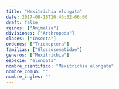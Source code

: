 ```yaml
---
title: "Mexitrichia elongata"
date: 2017-08-18T20:46:32-06:00
draft: false
reinos: ["Animalia"]
divisiones: ["Arthropoda"]
clases: ["Insecta"]
ordenes: ["﻿Trichoptera"]
familias: ["Glossosomatidae"]
generos: ["Mexitrichia"]
especie: "elongata"
nombre_cientifico: "Mexitrichia elongata"
nombre_comun: ""
nombre_ingles: ""
---
```

